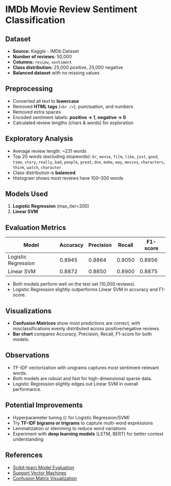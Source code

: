 # IMDb Movie Review Sentiment Classification

## Dataset
- **Source:** Kaggle - IMDb Dataset  
- **Number of reviews:** 50,000  
- **Columns:** `review`, `sentiment`  
- **Class distribution:** 25,000 positive, 25,000 negative  
- **Balanced dataset** with no missing values  

## Preprocessing
- Converted all text to **lowercase**  
- Removed **HTML tags** (`<br />`), punctuation, and numbers  
- Removed extra spaces  
- Encoded sentiment labels: **positive → 1**, **negative → 0**  
- Calculated review lengths (chars & words) for exploration  

## Exploratory Analysis
- Average review length: ~231 words  
- Top 20 words (excluding stopwords): `br`, `movie`, `film`, `like`, `just`, `good`, `time`, `story`, `really`, `bad`, `people`, `great`, `don`, `make`, `way`, `movies`, `characters`, `think`, `watch`, `character`  
- Class distribution is **balanced**  
- Histogram shows most reviews have 100–300 words  

## Models Used
1. **Logistic Regression** (max_iter=200)  
2. **Linear SVM**  

## Evaluation Metrics

| Model                | Accuracy | Precision | Recall  | F1-score |
|---------------------|----------|-----------|--------|----------|
| Logistic Regression  | 0.8945   | 0.8864    | 0.9050 | 0.8956   |
| Linear SVM           | 0.8872   | 0.8850    | 0.8900 | 0.8875   |

- Both models perform well on the test set (10,000 reviews).  
- Logistic Regression slightly outperforms Linear SVM in accuracy and F1-score.  

## Visualizations
- **Confusion Matrices** show most predictions are correct, with misclassifications evenly distributed across positive/negative reviews.  
- **Bar chart** compares Accuracy, Precision, Recall, F1-score for both models.  

## Observations
- TF-IDF vectorization with unigrams captures most sentiment-relevant words.  
- Both models are robust and fast for high-dimensional sparse data.  
- Logistic Regression slightly edges out Linear SVM in overall performance.  

## Potential Improvements
- Hyperparameter tuning (`C` for Logistic Regression/SVM)  
- Try **TF-IDF bigrams or trigrams** to capture multi-word expressions  
- Lemmatization or stemming to reduce word variations  
- Experiment with **deep learning models** (LSTM, BERT) for better context understanding  

## References
- [Scikit-learn Model Evaluation](https://scikit-learn.org/stable/modules/model_evaluation.html)  
- [Support Vector Machines](https://scikit-learn.org/stable/modules/svm.html)  
- [Confusion Matrix Visualization](https://scikit-learn.org/stable/auto_examples/model_selection/plot_confusion_matrix.html)  

